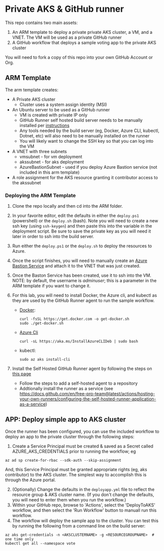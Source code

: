 # Private AKS & GitHub runner

This repo contains two main assets:  
1) An ARM template to deploy a private private AKS cluster, a VM, and a VNET.  The VM will be used as a private GitHub runner
2) A GitHub workflow that deploys a sample voting app to the private AKS cluster

You will need to fork a copy of this repo into your own GitHub Account or Org.

## ARM Template 
The arm template creates:
- A Private AKS cluster
  - Cluster uses a system assign identity (MSI)
- An Ubuntu server to be used as a GitHub runner
  - VM is created with private IP only
  - GitHub Runner self hosted build server needs to be manually installed per [instructions](https://docs.github.com/en/free-pro-team@latest/actions/hosting-your-own-runners/adding-self-hosted-runners)
  - Any tools needed by the build server (eg, Docker, Azure CLI, kubectl, Dotnet, etc) will also need to be manually installed on the runner
  - You will likely want to change the SSH key so that you can log into the VM
- A VNET with three subnets
  - vmsubnet - for vm deployment
  - akssubnet - for aks deployment
  - AzureBastionSubnet - used if you deploy Azure Bastion service (not included in this arm template)
- A role assignment for the AKS resource granting it contributor access to the akssubnet

### Deploying the ARM Template
1. Clone the repo locally and then cd into the ARM folder.
2. In your favorite editor, edit the defaults in either the `deploy.ps1` (powershell) or the `deploy.sh` (bash).  Note you will need to create a new ssh key (using `ssh-keygen`) and then paste this into the variable in the deployment script.  Be sure to save the private key as you will need it later in order to ssh into the build server.
3. Run either the `deploy.ps1` or the `deploy.sh` to deploy the resources to Azure.
4. Once the script finishes, you will need to manually create an [Azure Bastion Service](https://docs.microsoft.com/en-us/azure/bastion/tutorial-create-host-portal) and attach it to the VNET that was just created.
5. Once the Baston Service has been created, use it to ssh into the VM. NOTE:  by default, the username is _adminuser_; this is a parameter in the ARM template if you want to change it.
6. For this lab, you will need to install Docker, the Azure cli, and kubectl as they are used by the GitHub Runner agent to run the sample workflow.
   - [Docker](https://docs.docker.com/engine/install/ubuntu/#install-using-the-convenience-script):
        ```
        curl -fsSL https://get.docker.com -o get-docker.sh
        sudo ./get-docker.sh
        ```
   - [Azure Cli](https://docs.microsoft.com/en-us/cli/azure/install-azure-cli-apt)
      ```
      curl -sL https://aka.ms/InstallAzureCLIDeb | sudo bash
      ```
   - kubectl:
      ```
      sudo az aks install-cli
      ```

7. Install the Self Hosted GitHub Runner agent by following the steps on [this page](https://docs.github.com/en/free-pro-team@latest/actions/hosting-your-own-runners/adding-self-hosted-runners)
   - Follow the steps to add a self-hosted agent to a repository
   - Addtionally install the runner as a service (see https://docs.github.com/en/free-pro-team@latest/actions/hosting-your-own-runners/configuring-the-self-hosted-runner-application-as-a-service)



## APP:  Deploy simple app to AKS cluster
Once the runner has been configured, you can use the included workflow to deploy an app to the private cluster through the following steps:

1. Create a  Service Principal must be created & saved as a Secret called AZURE_AKS_CREDENTIALS prior to running the workflow; eg
```
az ad sp create-for-rbac --sdk-auth --skip-assignment 
```
And, this Service Principal must be granted appropriate rights (eg, aks contributor) to the AKS cluster.  The simplest way to accomplish this is through the Azure portal.

2. (Optionally) Change the defaults in the `deployapp.yml` file to reflect the resource group & AKS cluster name.  (If you don't change the defaults, you will need to enter them when you run the workflow.)
3. Within your GitHub repo, browse to 'Actions', select the 'DeployToAKS' workflow, and then select the 'Run Workflow' button to manuall run this workflow.
4. The workflow will deploy the sample app to the cluster.  You can test this by running the following from a command line on the build server:
```
az aks get-credentials -n <AKSCLUSTERNAME> -g <RESOURCEGROUPNAME>  # one time only
kubectl get all --namespace vote
```
